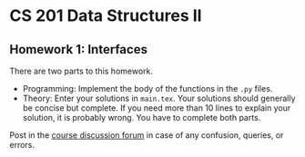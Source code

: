 # CS 201 Data Structures II
## Homework 1: Interfaces

There are two parts to this homework.
- Programming: Implement the body of the functions in the `.py` files.
- Theory: Enter your solutions in `main.tex`. Your solutions should generally be concise but complete. If you need more than 10 lines to explain your solution, it is probably wrong.
You have to complete both parts.

Post in the [course discussion forum](https://habibedu.facebook.com/groups/376032139504449/) in case of any confusion, queries, or errors.
